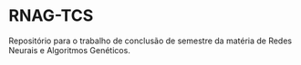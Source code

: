 # RNAG-TCS
Repositório para o trabalho de conclusão de semestre da matéria de Redes Neurais e Algoritmos Genéticos.
